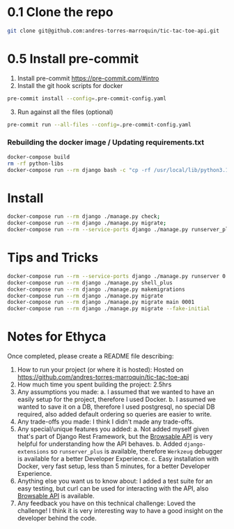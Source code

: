 # 0.1 Clone the repo
```bash
git clone git@github.com:andres-torres-marroquin/tic-tac-toe-api.git
```

# 0.5 Install pre-commit
1. Install pre-commit https://pre-commit.com/#intro
2. Install the git hook scripts for docker
```bash
pre-commit install --config=.pre-commit-config.yaml
```
3. Run against all the files (optional)
```bash
pre-commit run --all-files --config=.pre-commit-config.yaml
```

### Rebuilding the docker image / Updating requirements.txt
```bash
docker-compose build
rm -rf python-libs
docker-compose run --rm django bash -c "cp -rf /usr/local/lib/python3.12/site-packages /code/python-libs"
```

# Install
```bash
docker-compose run --rm django ./manage.py check;
docker-compose run --rm django ./manage.py migrate;
docker-compose run --rm --service-ports django ./manage.py runserver_plus 0.0.0.0:8000
```

# Tips and Tricks
```bash
docker-compose run --rm --service-ports django ./manage.py runserver 0.0.0.0:8000
docker-compose run --rm django ./manage.py shell_plus
docker-compose run --rm django ./manage.py makemigrations
docker-compose run --rm django ./manage.py migrate
docker-compose run --rm django ./manage.py migrate main 0001
docker-compose run --rm django ./manage.py migrate --fake-initial
```


# Notes for Ethyca
Once completed, please create a README file describing:
1. How to run your project (or where it is hosted): Hosted on https://github.com/andres-torres-marroquin/tic-tac-toe-api
2. How much time you spent building the project: 2.5hrs
3. Any assumptions you made:
  a. I assumed that we wanted to have an easily setup for the project, therefore I used Docker.
  b. I assumed we wanted to save it on a DB, therefore I used postgresql, no special DB required, also added default ordering so queries are easier to write.
5. Any trade-offs you made: I think I didn't made any trade-offs.
6. Any special/unique features you added:
   a. Not added myself given that's part of Django Rest Framework, but the [Browsable API](https://www.django-rest-framework.org/topics/browsable-api/) is very helpful for understanding how the API behaves.
   b. Added `django-extensions` so `runserver_plus` is available, therefore `Werkzeug` debugger is available for a better Developer Experience.
   c. Easy installation with Docker, very fast setup, less than 5 minutes, for a better Developer Experience.
8. Anything else you want us to know about: I added a test suite for an easy testing, but curl can be used for interacting with the API, also [Browsable API](https://www.django-rest-framework.org/topics/browsable-api/) is available.
9. Any feedback you have on this technical challenge: Loved the challenge! I think it is very interesting way to have a good insight on the developer behind the code.

